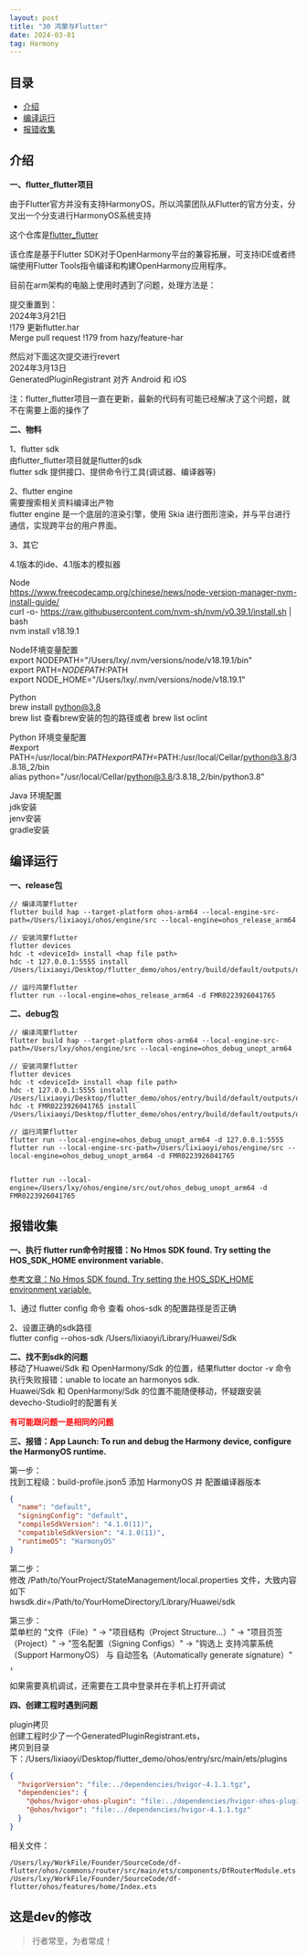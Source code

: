 ```yaml
---
layout: post
title: "30 鸿蒙与Flutter"
date: 2024-03-01
tag: Harmony
---
```





## 目录
- [介绍](#content1)   
- [编译运行](#content2)   
- [报错收集](#content3)   


<!-- ************************************************ -->
## <a id="content1">介绍</a>

**一、flutter_flutter项目**

由于Flutter官方并没有支持HarmonyOS，所以鸿蒙团队从Flutter的官方分支，分叉出一个分支进行HarmonyOS系统支持

这个仓库是<a href="https://gitee.com/openharmony-sig/flutter_flutter.git">flutter_flutter</a>

该仓库是基于Flutter SDK对于OpenHarmony平台的兼容拓展，可支持IDE或者终端使用Flutter Tools指令编译和构建OpenHarmony应用程序。

目前在arm架构的电脑上使用时遇到了问题，处理方法是：   

提交重置到：   
2024年3月21日     
!179 更新flutter.har        
Merge pull request !179 from hazy/feature-har     

然后对下面这次提交进行revert        
2024年3月13日       
GeneratedPluginRegistrant 对齐 Android 和 iOS       

注：flutter_flutter项目一直在更新，最新的代码有可能已经解决了这个问题，就不在需要上面的操作了     


**二、物料**   

1、flutter sdk   
由flutter_flutter项目就是flutter的sdk        
flutter sdk 提供接口、提供命令行工具(调试器、编译器等)    

2、flutter engine    
需要搜索相关资料编译出产物       
flutter engine 是一个底层的渲染引擎，使用 Skia 进行图形渲染，并与平台进行通信，实现跨平台的用户界面。   

3、其它

4.1版本的ide、4.1版本的模拟器   

Node     
https://www.freecodecamp.org/chinese/news/node-version-manager-nvm-install-guide/   
curl -o- https://raw.githubusercontent.com/nvm-sh/nvm/v0.39.1/install.sh | bash    
nvm install v18.19.1    

Node环境变量配置    
export NODEPATH="/Users/lxy/.nvm/versions/node/v18.19.1/bin"   
export PATH=$NODEPATH:$PATH   
export NODE_HOME="/Users/lxy/.nvm/versions/node/v18.19.1"   


Python    
brew install python@3.8    
brew list 查看brew安装的包的路径或者 brew list oclint     

Python 环境变量配置     
#export PATH=/usr/local/bin:$PATH    
export PATH=$PATH:/usr/local/Cellar/python@3.8/3.8.18_2/bin    
alias python="/usr/local/Cellar/python@3.8/3.8.18_2/bin/python3.8"    



Java 环境配置     
jdk安装     
jenv安装   
gradle安装    



<!-- ************************************************ -->
## <a id="content2">编译运行</a>

**一、release包**      
```
// 编译鸿蒙flutter
flutter build hap --target-platform ohos-arm64 --local-engine-src-path=/Users/lixiaoyi/ohos/engine/src --local-engine=ohos_release_arm64

// 安装鸿蒙flutter
flutter devices
hdc -t <deviceId> install <hap file path>
hdc -t 127.0.0.1:5555 install /Users/lixiaoyi/Desktop/flutter_demo/ohos/entry/build/default/outputs/default

// 运行鸿蒙flutter
flutter run --local-engine=ohos_release_arm64 -d FMR0223926041765
```

**二、debug包**   

```
// 编译鸿蒙flutter
flutter build hap --target-platform ohos-arm64 --local-engine-src-path=/Users/lxy/ohos/engine/src --local-engine=ohos_debug_unopt_arm64

// 安装鸿蒙flutter
flutter devices
hdc -t <deviceId> install <hap file path>
hdc -t 127.0.0.1:5555 install /Users/lixiaoyi/Desktop/flutter_demo/ohos/entry/build/default/outputs/default
hdc -t FMR0223926041765 install /Users/lixiaoyi/Desktop/flutter_demo/ohos/entry/build/default/outputs/default

// 运行鸿蒙flutter
flutter run --local-engine=ohos_debug_unopt_arm64 -d 127.0.0.1:5555
flutter run --local-engine-src-path=/Users/lixiaoyi/ohos/engine/src --local-engine=ohos_debug_unopt_arm64 -d FMR0223926041765


flutter run --local-engine=/Users/lxy/ohos/engine/src/out/ohos_debug_unopt_arm64 -d FMR0223926041765
```



<!-- ************************************************ -->
## <a id="content3">报错收集</a>

**一、执行 flutter run命令时报错：No Hmos SDK found. Try setting the HOS_SDK_HOME environment variable.**     

<a href="https://developer.huawei.com/consumer/cn/forum/topic/0201145649405032097">参考文章：No Hmos SDK found. Try setting the HOS_SDK_HOME environment variable.</a>

1、通过 flutter config 命令 查看 ohos-sdk 的配置路径是否正确    

2、设置正确的sdk路径   
flutter config --ohos-sdk /Users/lixiaoyi/Library/Huawei/Sdk  


**二、找不到sdk的问题**    
移动了Huawei/Sdk 和 OpenHarmony/Sdk 的位置，结果flutter doctor -v 命令执行失败报错：unable to locate an harmonyos sdk.    
Huawei/Sdk 和 OpenHarmony/Sdk 的位置不能随便移动，怀疑跟安装devecho-Studio时的配置有关  

<span style="color:red;font-weight:bold;">有可能跟问题一是相同的问题</span>


**三、报错：App Launch: To run and debug the Harmony device, configure the HarmonyOS runtime.**         

第一步：   
找到工程级：build-profile.json5 添加 HarmonyOS 并 配置编译器版本    
```json
{
  "name": "default",
  "signingConfig": "default",
  "compileSdkVersion": "4.1.0(11)",
  "compatibleSdkVersion": "4.1.0(11)",
  "runtimeOS": "HarmonyOS"
}
```


第二步：   
修改 /Path/to/YourProject/StateManagement/local.properties 文件，大致内容如下    
hwsdk.dir=/Path/to/YourHomeDirectory/Library/Huawei/sdk    


第三步：    
菜单栏的 "文件（File）" -> "项目结构（Project Structure...）" -> "项目页签（Project）" -> "签名配置（Signing Configs）" -> "钩选上 支持鸿蒙系统（Support HarmonyOS） 与 自动签名（Automatically generate signature）" ，

如果需要真机调试，还需要在工具中登录并在手机上打开调试     


**四、创建工程时遇到问题**   

plugin拷贝       
创建工程时少了一个GeneratedPluginRegistrant.ets，       
拷贝到目录下：/Users/lixiaoyi/Desktop/flutter_demo/ohos/entry/src/main/ets/plugins       
```json
{
  "hvigorVersion": "file:../dependencies/hvigor-4.1.1.tgz",
  "dependencies": {
    "@ohos/hvigor-ohos-plugin": "file:../dependencies/hvigor-ohos-plugin-4.1.1.tgz",
    "@ohos/hvigor": "file:../dependencies/hvigor-4.1.1.tgz"
  }
}
```

相关文件：    
```
/Users/lxy/WorkFile/Founder/SourceCode/df-flutter/ohos/commons/router/src/main/ets/components/DfRouterModule.ets
/Users/lxy/WorkFile/Founder/SourceCode/df-flutter/ohos/features/home/Index.ets
```





这是dev的修改
----------
>  行者常至，为者常成！


